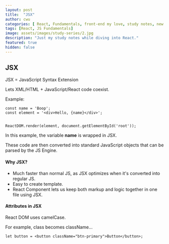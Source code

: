 ```yaml
---
layout: post
title:  "JSX"
author: cwu
categories: [ React, Fundamentals, front-end my love, study notes, new framework! ]
tags: [React, JS Fundamentals]
image: assets/images/study-series/2.jpg
description: "Just my study notes while diving into React."
featured: true
hidden: false
---
```



## JSX

JSX = JavaScript Syntax Extension

Lets XML/HTML + JavaScript/React code coexist.

Example:

```
const name = 'Boop';
const element = '<div>Hello, {name}</div>';


ReactDOM.render(element, document.getElementById('root'));
```

In this example, the variable <strong>name</strong> is wrapped in JSX.

<span class="highlight-text">These code are then converted into standard JavaScript objects that can be parsed by the JS Engine.</span>


#### Why JSX?

- Much faster than normal JS, as JSX optimizes when it's converted into regular JS.
- Easy to create template.
- React Component lets us keep both markup and logic together in one file using JSX.


#### Attributes in JSX

React DOM uses camelCase.

For example, class becomes className...
````
let button = <button className="btn-primary">Button</button>;
````